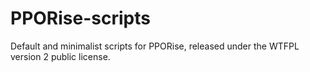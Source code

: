 # PPORise-scripts
Default and minimalist scripts for PPORise, released under the WTFPL version 2 public license.
